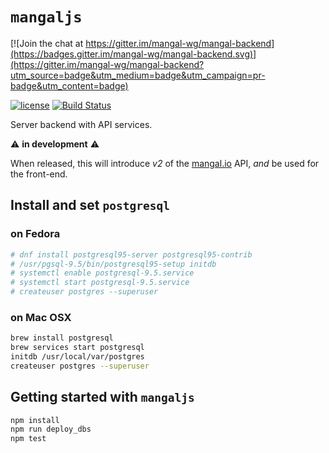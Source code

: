 # `mangaljs`

[![Join the chat at https://gitter.im/mangal-wg/mangal-backend](https://badges.gitter.im/mangal-wg/mangal-backend.svg)](https://gitter.im/mangal-wg/mangal-backend?utm_source=badge&utm_medium=badge&utm_campaign=pr-badge&utm_content=badge)

[![license](https://img.shields.io/github/license/mangal-wg/mangaljs.svg?maxAge=2592000?style=flat-square)]() [![Build Status](https://travis-ci.org/mangal-wg/mangaljs.svg?branch=master)](https://travis-ci.org/mangal-wg/mangaljs)

Server backend with API services.

:warning: **in development** :warning:

When released, this will introduce *v2* of the [mangal.io](http://mangal.io)
API, *and* be used for the front-end.

## Install and set `postgresql`

### on Fedora

``` bash
# dnf install postgresql95-server postgresql95-contrib
# /usr/pgsql-9.5/bin/postgresql95-setup initdb
# systemctl enable postgresql-9.5.service
# systemctl start postgresql-9.5.service
# createuser postgres --superuser
```

### on Mac OSX

``` bash
brew install postgresql
brew services start postgresql
initdb /usr/local/var/postgres
createuser postgres --superuser
```

## Getting started with `mangaljs`

``` bash
npm install
npm run deploy_dbs
npm test
```
